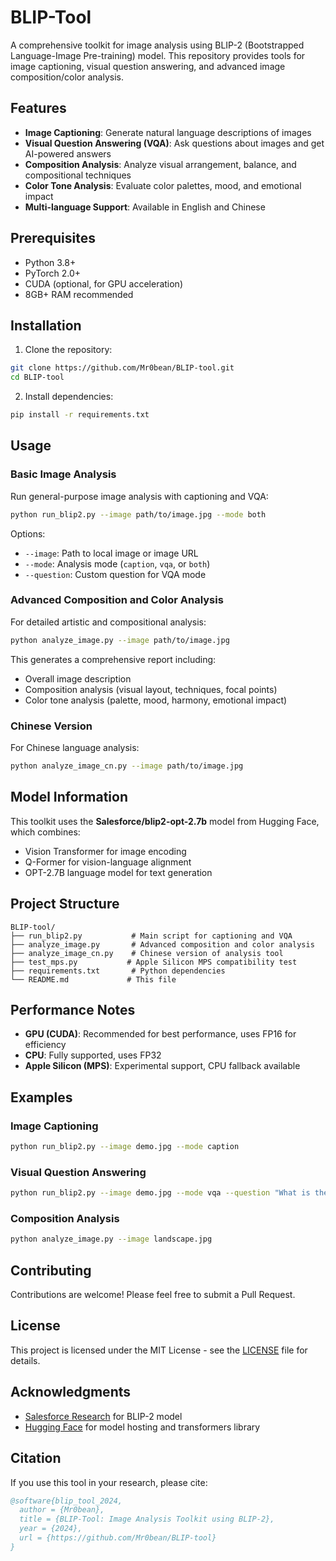 # BLIP-Tool

A comprehensive toolkit for image analysis using BLIP-2 (Bootstrapped Language-Image Pre-training) model. This repository provides tools for image captioning, visual question answering, and advanced image composition/color analysis.

## Features

- **Image Captioning**: Generate natural language descriptions of images
- **Visual Question Answering (VQA)**: Ask questions about images and get AI-powered answers
- **Composition Analysis**: Analyze visual arrangement, balance, and compositional techniques
- **Color Tone Analysis**: Evaluate color palettes, mood, and emotional impact
- **Multi-language Support**: Available in English and Chinese

## Prerequisites

- Python 3.8+
- PyTorch 2.0+
- CUDA (optional, for GPU acceleration)
- 8GB+ RAM recommended

## Installation

1. Clone the repository:
```bash
git clone https://github.com/Mr0bean/BLIP-tool.git
cd BLIP-tool
```

2. Install dependencies:
```bash
pip install -r requirements.txt
```

## Usage

### Basic Image Analysis

Run general-purpose image analysis with captioning and VQA:

```bash
python run_blip2.py --image path/to/image.jpg --mode both
```

Options:
- `--image`: Path to local image or image URL
- `--mode`: Analysis mode (`caption`, `vqa`, or `both`)
- `--question`: Custom question for VQA mode

### Advanced Composition and Color Analysis

For detailed artistic and compositional analysis:

```bash
python analyze_image.py --image path/to/image.jpg
```

This generates a comprehensive report including:
- Overall image description
- Composition analysis (visual layout, techniques, focal points)
- Color tone analysis (palette, mood, harmony, emotional impact)

### Chinese Version

For Chinese language analysis:

```bash
python analyze_image_cn.py --image path/to/image.jpg
```

## Model Information

This toolkit uses the **Salesforce/blip2-opt-2.7b** model from Hugging Face, which combines:
- Vision Transformer for image encoding
- Q-Former for vision-language alignment
- OPT-2.7B language model for text generation

## Project Structure

```
BLIP-tool/
├── run_blip2.py           # Main script for captioning and VQA
├── analyze_image.py       # Advanced composition and color analysis
├── analyze_image_cn.py    # Chinese version of analysis tool
├── test_mps.py           # Apple Silicon MPS compatibility test
├── requirements.txt       # Python dependencies
└── README.md             # This file
```

## Performance Notes

- **GPU (CUDA)**: Recommended for best performance, uses FP16 for efficiency
- **CPU**: Fully supported, uses FP32
- **Apple Silicon (MPS)**: Experimental support, CPU fallback available

## Examples

### Image Captioning
```bash
python run_blip2.py --image demo.jpg --mode caption
```

### Visual Question Answering
```bash
python run_blip2.py --image demo.jpg --mode vqa --question "What is the main subject?"
```

### Composition Analysis
```bash
python analyze_image.py --image landscape.jpg
```

## Contributing

Contributions are welcome! Please feel free to submit a Pull Request.

## License

This project is licensed under the MIT License - see the [LICENSE](LICENSE) file for details.

## Acknowledgments

- [Salesforce Research](https://github.com/salesforce/LAVIS) for BLIP-2 model
- [Hugging Face](https://huggingface.co/) for model hosting and transformers library

## Citation

If you use this tool in your research, please cite:

```bibtex
@software{blip_tool_2024,
  author = {Mr0bean},
  title = {BLIP-Tool: Image Analysis Toolkit using BLIP-2},
  year = {2024},
  url = {https://github.com/Mr0bean/BLIP-tool}
}
```